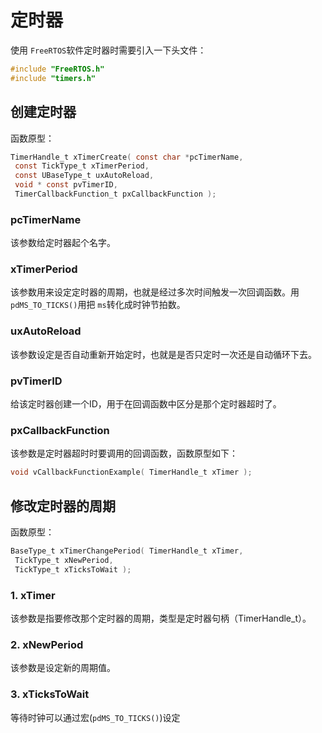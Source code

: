 # 定时器

使用 `FreeRTOS`软件定时器时需要引入一下头文件：

```c
#include "FreeRTOS.h"
#include "timers.h"
```

## 创建定时器

函数原型：

```c
TimerHandle_t xTimerCreate( const char *pcTimerName, 
 const TickType_t xTimerPeriod, 
 const UBaseType_t uxAutoReload, 
 void * const pvTimerID, 
 TimerCallbackFunction_t pxCallbackFunction );
```

### pcTimerName

该参数给定时器起个名字。

### xTimerPeriod

该参数用来设定定时器的周期，也就是经过多次时间触发一次回调函数。用 `pdMS_TO_TICKS()`用把 `ms`转化成时钟节拍数。

### uxAutoReload

该参数设定是否自动重新开始定时，也就是是否只定时一次还是自动循环下去。

### pvTimerID

给该定时器创建一个ID，用于在回调函数中区分是那个定时器超时了。

### pxCallbackFunction

该参数是定时器超时时要调用的回调函数，函数原型如下：

```c
void vCallbackFunctionExample( TimerHandle_t xTimer );
```


## 修改定时器的周期

函数原型：

```c
BaseType_t xTimerChangePeriod( TimerHandle_t xTimer, 
 TickType_t xNewPeriod,
 TickType_t xTicksToWait );
```

### 1. xTimer

该参数是指要修改那个定时器的周期，类型是定时器句柄（TimerHandle_t）。

### 2. xNewPeriod

该参数是设定新的周期值。

### 3. xTicksToWait

等待时钟可以通过宏(`pdMS_TO_TICKS()`)设定
